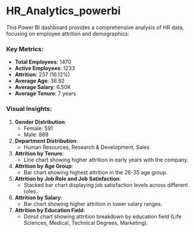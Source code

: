 # HR_Analytics_powerbi

This Power BI dashboard provides a comprehensive analysis of HR data, focusing on employee attrition and demographics:
### Key Metrics:
- **Total Employees**: 1470
- **Active Employees**: 1233
- **Attrition**: 237 (16.12%)
- **Average Age**: 36.92
- **Average Salary**: 6.50K
- **Average Tenure**: 7 years

### Visual Insights:
1. **Gender Distribution**: 
   - Female: 591
   - Male: 889
2. **Department Distribution**: 
   - Human Resources, Research & Development, Sales
3. **Attrition by Tenure**:
   - Line chart showing higher attrition in early years with the company.
4. **Attrition by Age Group**:
   - Bar chart showing highest attrition in the 26-35 age group.
5. **Attrition by Job Role and Job Satisfaction**:
   - Stacked bar chart displaying job satisfaction levels across different roles.
6. **Attrition by Salary**:
   - Bar chart showing higher attrition in lower salary ranges.
7. **Attrition by Education Field**:
   - Donut chart showing attrition breakdown by education field (Life Sciences, Medical, Technical Degrees, Marketing).
